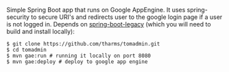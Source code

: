 Simple Spring Boot app that runs on Google AppEngine. It uses spring-security to secure URI's and redirects user to the google login page if a user is not logged in.
Depends on [spring-boot-legacy](https://github.com/scratches/spring-boot-legacy) (which you will need to build and install locally):

```
$ git clone https://github.com/tharms/tomadmin.git
$ cd tomadmin 
$ mvn gae:run # running it locally on port 8080
$ mvn gae:deploy # deploy to google app engine
```

